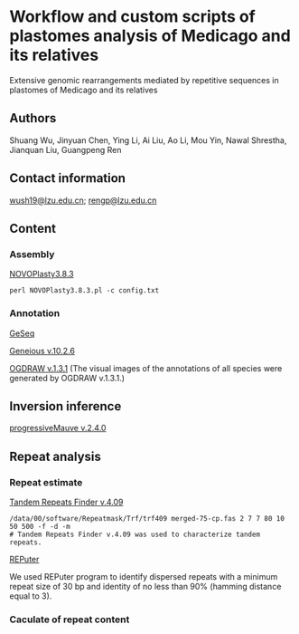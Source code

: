 # Workflow and custom scripts of plastomes analysis of Medicago and its relatives

Extensive genomic rearrangements mediated by repetitive sequences in plastomes of Medicago and its relatives

## Authors

Shuang Wu, Jinyuan Chen, Ying Li, Ai Liu, Ao Li, Mou Yin, Nawal Shrestha, Jianquan Liu, Guangpeng Ren

## Contact information

wush19@lzu.edu.cn; rengp@lzu.edu.cn

## Content

### Assembly

[NOVOPlasty3.8.3](https://github.com/ndierckx/NOVOPlasty)
```
perl NOVOPlasty3.8.3.pl -c config.txt
```

### Annotation

[GeSeq](https://chlorobox.mpimp-golm.mpg.de/geseq.html)

[Geneious v.10.2.6](https://www.geneious.com/)

[OGDRAW v.1.3.1](https://chlorobox.mpimp-golm.mpg.de/OGDraw.html)
(The visual images of the annotations of all species were generated by OGDRAW v.1.3.1.)

## Inversion inference

[progressiveMauve v.2.4.0](http://darlinglab.org/mauve/user-guide/progressivemauve.html)

## Repeat analysis

### Repeat estimate

[Tandem Repeats Finder v.4.09](https://tandem.bu.edu/trf/trf.download.html)
```
/data/00/software/Repeatmask/Trf/trf409 merged-75-cp.fas 2 7 7 80 10 50 500 -f -d -m 
# Tandem Repeats Finder v.4.09 was used to characterize tandem repeats.
```

[REPuter](https://bibiserv.cebitec.uni-bielefeld.de/reputer;jsessionid=df4788eccb69fc26c76ffbad2a65)

We used REPuter program to identify dispersed repeats with a minimum repeat size of 30 bp and identity of no less than 90% (hamming distance equal to 3).

### Caculate of repeat content
